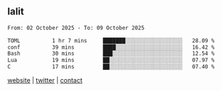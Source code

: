 ## lalit

<!--START_SECTION:waka-->

```txt
From: 02 October 2025 - To: 09 October 2025

TOML          1 hr 7 mins     ███████░░░░░░░░░░░░░░░░░░   28.09 %
conf          39 mins         ████░░░░░░░░░░░░░░░░░░░░░   16.42 %
Bash          30 mins         ███░░░░░░░░░░░░░░░░░░░░░░   12.54 %
Lua           19 mins         ██░░░░░░░░░░░░░░░░░░░░░░░   07.97 %
C             17 mins         ██░░░░░░░░░░░░░░░░░░░░░░░   07.40 %
```

<!--END_SECTION:waka-->

[website](https://lalit.sh) | [twitter](https://x.com/@lalitcodes) | [contact](https://lalit.sh/contact)
